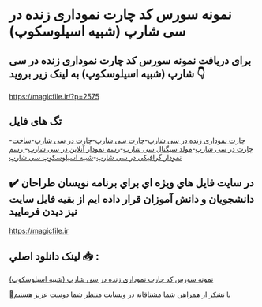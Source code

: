 # نمونه سورس کد چارت نموداری زنده در سی شارپ (شبیه اسیلوسکوپ)

## برای دریافت نمونه سورس کد چارت نموداری زنده در سی شارپ (شبیه اسیلوسکوپ) به لینک زیر بروید 👇

https://magicfile.ir/?p=2575

## تگ های فایل

-[چارت نموداری زنده در سی شارپ](https://magicfile.ir/product/%d8%b3%d9%88%d8%b1%d8%b3-%da%a9%d8%af-%da%86%d8%a7%d8%b1%d8%aa-%d9%86%d9%85%d9%88%d8%af%d8%a7%d8%b1%db%8c-%d8%b2%d9%86%d8%af%d9%87-%d8%af%d8%b1-%d8%b3%db%8c-%d8%b4%d8%a7%d8%b1%d9%be/)-[چارت سی شارپ](https://magicfile.ir/product/%d8%b3%d9%88%d8%b1%d8%b3-%da%a9%d8%af-%da%86%d8%a7%d8%b1%d8%aa-%d9%86%d9%85%d9%88%d8%af%d8%a7%d8%b1%db%8c-%d8%b2%d9%86%d8%af%d9%87-%d8%af%d8%b1-%d8%b3%db%8c-%d8%b4%d8%a7%d8%b1%d9%be/)-[چارت در سی شارپ](https://magicfile.ir/product/%d8%b3%d9%88%d8%b1%d8%b3-%da%a9%d8%af-%da%86%d8%a7%d8%b1%d8%aa-%d9%86%d9%85%d9%88%d8%af%d8%a7%d8%b1%db%8c-%d8%b2%d9%86%d8%af%d9%87-%d8%af%d8%b1-%d8%b3%db%8c-%d8%b4%d8%a7%d8%b1%d9%be/)-[ساخت چارت در سی شارپ](https://magicfile.ir/product/%d8%b3%d9%88%d8%b1%d8%b3-%da%a9%d8%af-%da%86%d8%a7%d8%b1%d8%aa-%d9%86%d9%85%d9%88%d8%af%d8%a7%d8%b1%db%8c-%d8%b2%d9%86%d8%af%d9%87-%d8%af%d8%b1-%d8%b3%db%8c-%d8%b4%d8%a7%d8%b1%d9%be/)-[مولد سیگنال سی شارپ](https://magicfile.ir/product/%d8%b3%d9%88%d8%b1%d8%b3-%da%a9%d8%af-%da%86%d8%a7%d8%b1%d8%aa-%d9%86%d9%85%d9%88%d8%af%d8%a7%d8%b1%db%8c-%d8%b2%d9%86%d8%af%d9%87-%d8%af%d8%b1-%d8%b3%db%8c-%d8%b4%d8%a7%d8%b1%d9%be/)-[رسم نمودار آنلاین در سی شارپ](https://magicfile.ir/product/%d8%b3%d9%88%d8%b1%d8%b3-%da%a9%d8%af-%da%86%d8%a7%d8%b1%d8%aa-%d9%86%d9%85%d9%88%d8%af%d8%a7%d8%b1%db%8c-%d8%b2%d9%86%d8%af%d9%87-%d8%af%d8%b1-%d8%b3%db%8c-%d8%b4%d8%a7%d8%b1%d9%be/)-[ رسم نمودار گرافیکی در سی شارپ](https://magicfile.ir/product/%d8%b3%d9%88%d8%b1%d8%b3-%da%a9%d8%af-%da%86%d8%a7%d8%b1%d8%aa-%d9%86%d9%85%d9%88%d8%af%d8%a7%d8%b1%db%8c-%d8%b2%d9%86%d8%af%d9%87-%d8%af%d8%b1-%d8%b3%db%8c-%d8%b4%d8%a7%d8%b1%d9%be/)-[شبیه اسیلوسکوپ سی شارپ](https://magicfile.ir/product/%d8%b3%d9%88%d8%b1%d8%b3-%da%a9%d8%af-%da%86%d8%a7%d8%b1%d8%aa-%d9%86%d9%85%d9%88%d8%af%d8%a7%d8%b1%db%8c-%d8%b2%d9%86%d8%af%d9%87-%d8%af%d8%b1-%d8%b3%db%8c-%d8%b4%d8%a7%d8%b1%d9%be/)

## ✔️ در سايت فايل هاي ويژه اي براي برنامه نويسان طراحان دانشجويان و دانش آموزان قرار داده ايم از بقيه فايل سايت نيز ديدن فرماييد

https://magicfile.ir


## لينک دانلود اصلي 📥 :

[نمونه سورس کد چارت نموداری زنده در سی شارپ (شبیه اسیلوسکوپ)](https://magicfile.ir/product/%d8%b3%d9%88%d8%b1%d8%b3-%da%a9%d8%af-%da%86%d8%a7%d8%b1%d8%aa-%d9%86%d9%85%d9%88%d8%af%d8%a7%d8%b1%db%8c-%d8%b2%d9%86%d8%af%d9%87-%d8%af%d8%b1-%d8%b3%db%8c-%d8%b4%d8%a7%d8%b1%d9%be/) 


🙏با تشکر از همراهي شما مشتاقانه در وبسایت منتظر شما دوست عزیز هستیم

